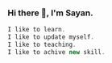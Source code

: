 ### Hi there 👋, I'm Sayan.
```cpp
I like to learn.
I like to update myself.
I like to teaching.
I like to achive new skill.
```
